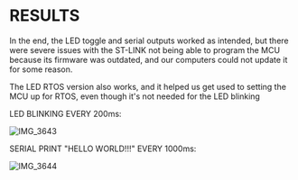 # RESULTS
In the end, the LED toggle and serial outputs worked as intended, but there were severe issues with the ST-LINK not being able to program the MCU because its firmware was outdated, and our computers could not update it for some reason.

The LED RTOS version also works, and it helped us get used to setting the MCU up for RTOS, even though it's not needed for the LED blinking

LED BLINKING EVERY 200ms:

![IMG_3643](https://github.com/user-attachments/assets/f2ac19f6-1277-4ddb-8691-f0e6a4b4ebcd)

SERIAL PRINT "HELLO WORLD!!!" EVERY 1000ms:

![IMG_3644](https://github.com/user-attachments/assets/3b6328e4-45fa-442b-853f-ba3faee0f121)
